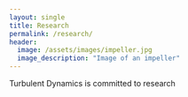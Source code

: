 ```yaml
---
layout: single
title: Research
permalink: /research/
header:
  image: /assets/images/impeller.jpg
  image_description: "Image of an impeller"
---
```


Turbulent Dynamics is committed to research 
